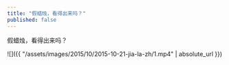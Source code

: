 ```yaml
---
title: "假蜡烛，看得出来吗？"
published: false
---
```

假蜡烛，看得出来吗？



![]({{ "/assets/images/2015/10/2015-10-21-jia-la-zh/1.mp4" | absolute_url }})
